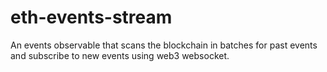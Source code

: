 # eth-events-stream
An events observable that scans the blockchain in batches for past events and subscribe to new events using web3 websocket.
